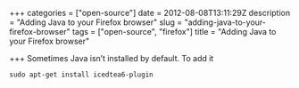 +++
categories = ["open-source"]
date = 2012-08-08T13:11:29Z
description = "Adding Java to your Firefox browser"
slug = "adding-java-to-your-firefox-browser"
tags = ["open-source", "firefox"]
title = "Adding Java to your Firefox browser"

+++
Sometimes Java isn’t installed by default. To add it

    sudo apt-get install icedtea6-plugin